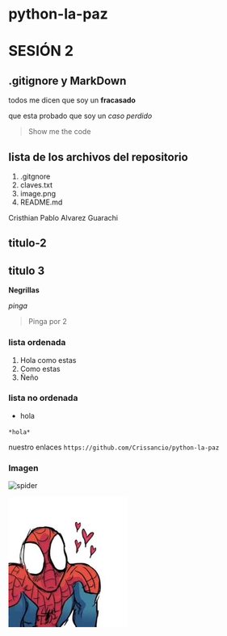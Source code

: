 # python-la-paz

# SESIÓN 2

## .gitignore y MarkDown

todos me dicen que soy un **fracasado**

que esta probado que soy un *caso perdido*

>Show me the code

## lista de los archivos del repositorio
1. .gitgnore
2. claves.txt
3. image.png
4. README.md

Cristhian Pablo Alvarez Guarachi

## titulo-2

## titulo 3

**Negrillas**

*pinga*
>Pinga por 2

### lista ordenada

1. Hola como estas
2. Como estas
3. Ñeño

### lista no ordenada

- hola

` *hola* `

nuestro enlaces `https://github.com/Crissancio/python-la-paz`

### Imagen

![spider](https://i.pinimg.com/736x/d4/da/21/d4da218e178a7218ccb9acbb31cb1168.jpg)

![ñamñam](./image.png)
